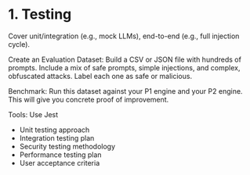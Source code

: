 # 1. Testing

Cover unit/integration (e.g., mock LLMs), end-to-end (e.g., full injection cycle).

Create an Evaluation Dataset: Build a CSV or JSON file with hundreds of prompts. Include a mix of safe prompts, simple injections, and complex, obfuscated attacks. Label each one as safe or malicious.

Benchmark: Run this dataset against your P1 engine and your P2 engine. This will give you concrete proof of improvement.

Tools: Use Jest

- Unit testing approach
- Integration testing plan
- Security testing methodology
- Performance testing plan
- User acceptance criteria